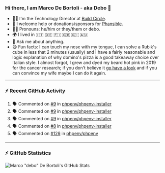 ### Hi there, I am Marco De Bortoli - aka Debo 👋

- 🧑‍💻 I'm the Technology Director at [Build Circle][build-circle].
- 🙏 I welcome help or donations/sponsors for [Phansible][phansible].
- 🏳️‍🌈 Pronouns: he/him or they/them or debo.
- 🌍 I lived in 🇮🇹 🇩🇪 🇫🇮 🇬🇧 🇬🇮 🇦🇺
- 💬 Ask me about anything.
- 😄 Fun facts: I can touch my nose with my tongue, I can solve a Rubik's cube in less that 2 minutes (usually) and I have a fairly reasonable and logic explanation of why domino's pizza is a good takeaway choice over Italian style. I almost forgot, I grew and dyed my beard hot pink in 2019 for the cancer research; if you don't believe it [go have a look][make-it-pink] and if you can convince my wife maybe I can do it again.

---

### ⚡ Recent GitHub Activity

<!--START_SECTION:activity-->
1. 🗣 Commented on [#9](https://github.com/phpenv/phpenv-installer/issues/9#issuecomment-1600982713) in [phpenv/phpenv-installer](https://github.com/phpenv/phpenv-installer)
2. 🗣 Commented on [#9](https://github.com/phpenv/phpenv-installer/issues/9#issuecomment-1600943931) in [phpenv/phpenv-installer](https://github.com/phpenv/phpenv-installer)
3. 🗣 Commented on [#9](https://github.com/phpenv/phpenv-installer/issues/9#issuecomment-1600833182) in [phpenv/phpenv-installer](https://github.com/phpenv/phpenv-installer)
4. 🗣 Commented on [#8](https://github.com/phpenv/phpenv-installer/issues/8#issuecomment-1600826225) in [phpenv/phpenv-installer](https://github.com/phpenv/phpenv-installer)
5. 🗣 Commented on [#126](https://github.com/phpenv/phpenv/issues/126#issuecomment-1563542007) in [phpenv/phpenv](https://github.com/phpenv/phpenv)
<!--END_SECTION:activity-->

---
### ⚡ GitHub Statistics

![Marco "debo" De Bortoli's GitHub Stats](https://github-readme-stats.vercel.app/api?username=debo&show_icons=true&theme=github_dark&count_private=true&include_all_commits=true)

<!--
**debo/debo** is a ✨ _special_ ✨ repository because its `README.md` (this file) appears on your GitHub profile.

Here are some ideas to get you started:

- 🔭 I’m currently working on ...
- 🌱 I’m currently learning ...
- 👯 I’m looking to collaborate on ...
- 🤔 I’m looking for help with ...
- 💬 Ask me about ...
- 📫 How to reach me: ...
- 😄 Pronouns: ...
- ⚡ Fun fact: ...
-->

[build-circle]: https://www.buildcircle.co.uk
[phansible]: https://phansible.com
[make-it-pink]: https://fundraise.cancerresearchuk.org/page/makeitpink
[linkedin]: https://www.linkedin.com/in/markdebortoli/
